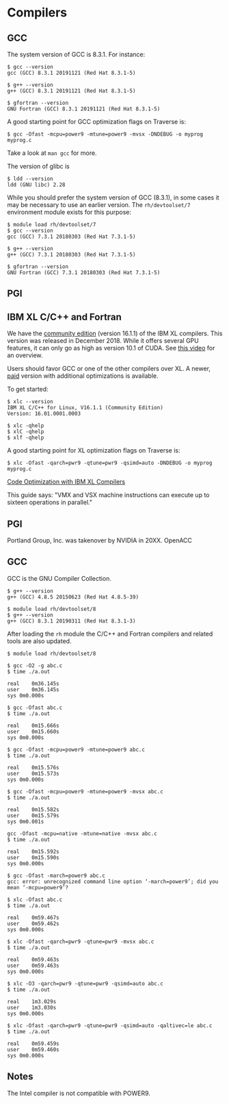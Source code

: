 # Compilers

## GCC

The system version of GCC is 8.3.1. For instance:

```
$ gcc --version
gcc (GCC) 8.3.1 20191121 (Red Hat 8.3.1-5)

$ g++ --version
g++ (GCC) 8.3.1 20191121 (Red Hat 8.3.1-5)

$ gfortran --version
GNU Fortran (GCC) 8.3.1 20191121 (Red Hat 8.3.1-5)
```

A good starting point for GCC optimization flags on Traverse is:

```
$ gcc -Ofast -mcpu=power9 -mtune=power9 -mvsx -DNDEBUG -o myprog myprog.c
```

Take a look at `man gcc` for more.


The version of glibc is

```
$ ldd --version
ldd (GNU libc) 2.28
```

While you should prefer the system version of GCC (8.3.1), in some cases it may be necessary to use an earlier version. The `rh/devtoolset/7` environment module exists for this purpose:

```
$ module load rh/devtoolset/7
$ gcc --version
gcc (GCC) 7.3.1 20180303 (Red Hat 7.3.1-5)

$ g++ --version
g++ (GCC) 7.3.1 20180303 (Red Hat 7.3.1-5)

$ gfortran --version
GNU Fortran (GCC) 7.3.1 20180303 (Red Hat 7.3.1-5)
```

## PGI


## IBM XL C/C++ and Fortran

We have the [community edition](https://www.ibm.com/us-en/marketplace/xl-cpp-linux-compiler-power) (version 16.1.1) of the IBM XL compilers. This version was released in December 2018. While it offers several GPU features, it can only go as high as version 10.1 of CUDA. See [this video](https://www.youtube.com/watch?v=p6-pfj3tCmY) for an overview.

Users should favor GCC or one of the other compilers over XL. A newer, [paid](https://www.ibm.com/us-en/marketplace/xl-cpp-linux-compiler-power/purchase) version with additional optimizations is available.

To get started:

```
$ xlc --version
IBM XL C/C++ for Linux, V16.1.1 (Community Edition)
Version: 16.01.0001.0003

$ xlc -qhelp
$ xlC -qhelp
$ xlf -qhelp
```

A good starting point for XL optimization flags on Traverse is:

```
$ xlc -Ofast -qarch=pwr9 -qtune=pwr9 -qsimd=auto -DNDEBUG -o myprog myprog.c
```

[Code Optimization with IBM XL Compilers](https://www-01.ibm.com/support/docview.wss?uid=swg27005174&aid=1)

This guide says: "VMX and VSX machine instructions can execute up to sixteen operations in parallel."

## PGI

Portland Group, Inc. was takenover by NVIDIA in 20XX. OpenACC


## GCC

GCC is the GNU Compiler Collection.

```
$ g++ --version
g++ (GCC) 4.8.5 20150623 (Red Hat 4.8.5-39)
```

```
$ module load rh/devtoolset/8
$ g++ --version
g++ (GCC) 8.3.1 20190311 (Red Hat 8.3.1-3)
```

After loading the `rh` module the C/C++ and Fortran compilers and related tools are also updated.

```
$ module load rh/devtoolset/8

$ gcc -O2 -g abc.c 
$ time ./a.out 

real	0m36.145s
user	0m36.145s
sys	0m0.000s

$ gcc -Ofast abc.c 
$ time ./a.out 

real	0m15.666s
user	0m15.660s
sys	0m0.000s

$ gcc -Ofast -mcpu=power9 -mtune=power9 abc.c 
$ time ./a.out 

real	0m15.576s
user	0m15.573s
sys	0m0.000s

$ gcc -Ofast -mcpu=power9 -mtune=power9 -mvsx abc.c 
$ time ./a.out 

real	0m15.582s
user	0m15.579s
sys	0m0.001s

gcc -Ofast -mcpu=native -mtune=native -mvsx abc.c 
$ time ./a.out 

real	0m15.592s
user	0m15.590s
sys	0m0.000s

$ gcc -Ofast -march=power9 abc.c
gcc: error: unrecognized command line option ‘-march=power9’; did you mean ‘-mcpu=power9’?
```

```
$ xlc -Ofast abc.c 
$ time ./a.out

real	0m59.467s
user	0m59.462s
sys	0m0.000s

$ xlc -Ofast -qarch=pwr9 -qtune=pwr9 -mvsx abc.c 
$ time ./a.out

real	0m59.463s
user	0m59.463s
sys	0m0.000s

$ xlc -O3 -qarch=pwr9 -qtune=pwr9 -qsimd=auto abc.c
$ time ./a.out

real	1m3.029s
user	1m3.030s
sys	0m0.000s

$ xlc -Ofast -qarch=pwr9 -qtune=pwr9 -qsimd=auto -qaltivec=le abc.c
$ time ./a.out

real	0m59.459s
user	0m59.460s
sys	0m0.000s
```

## Notes

The Intel compiler is not compatible with POWER9.
